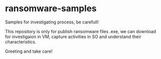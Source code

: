 # ransomware-samples
Samples for investigating process, be carefull!

This repository is only for publish ransomware files .exe, we can download for investigaion in VM, capture activities in SO and understand their characteristics.

Greeting and take care!
